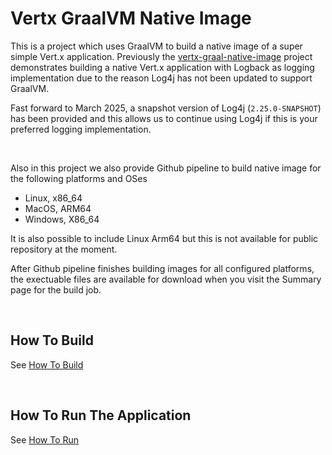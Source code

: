 # Vertx GraalVM Native Image

This is a project which uses GraalVM to build a native image of a super simple Vert.x application. Previously the [vertx-graal-native-image](https://github.com/cch0/vertx-graal-native-image)
project demonstrates building a native Vert.x application with Logback as logging implementation due to the reason Log4j has not been updated to support GraalVM.

Fast forward to March 2025, a snapshot version of Log4j (`2.25.0-SNAPSHOT`) has been provided and this allows us to continue using Log4j if this is your preferred logging implementation.

<br>

Also in this project we also provide Github pipeline to build native image for the following platforms and OSes

- Linux, x86_64
- MacOS, ARM64
- Windows, X86_64

It is also possible to include Linux Arm64 but this is not available for public repository at the moment.

After Github pipeline finishes building images for all configured platforms, the exectuable files are available for download when you visit the Summary page for the build job.


<br>

## How To Build

See [How To Build](./docs/build.md)

<br>

## How To Run The Application

See [How To Run](./docs/execution.md)

<br>



